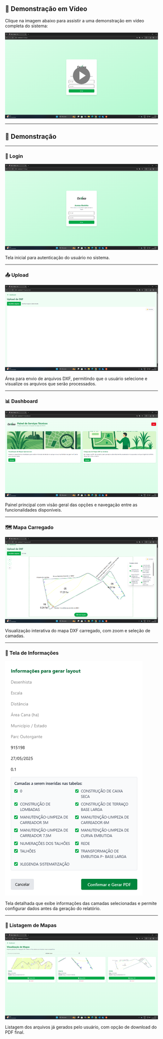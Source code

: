 ## 🎥 Demonstração em Vídeo

Clique na imagem abaixo para assistir a uma demonstração em vídeo completa do sistema:

[![Assistir Vídeo](docs/Login_with_play.png)](https://drive.google.com/file/d/1vabzlwNyjAECyjbcA7UK2HL9aBMqxjxJ/view?usp=drive_link)

---

## 🚀 Demonstração

---

### 🔐 Login

![Login](docs/Login.png)

Tela inicial para autenticação do usuário no sistema.

---

### 📤 Upload

![Upload](docs/Upload.png)

Área para envio de arquivos DXF, permitindo que o usuário selecione e visualize os arquivos que serão processados.

---

### 📊 Dashboard

![Dashboard](docs/Dashboard.png)

Painel principal com visão geral das opções e navegação entre as funcionalidades disponíveis.

---

### 🗺️ Mapa Carregado

![Mapa Carregado](docs/MapaCarregado.png)

Visualização interativa do mapa DXF carregado, com zoom e seleção de camadas.

---

### 📝 Tela de Informações

![Tela de Informações](docs/Tela-de-informacoes.png)

Tela detalhada que exibe informações das camadas selecionadas e permite configurar dados antes da geração do relatório.

---

### 📂 Listagem de Mapas

![Mapas](docs/Mapas.png)

Listagem dos arquivos já gerados pelo usuário, com opção de download do PDF final.
